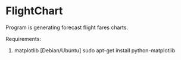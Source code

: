 # FlightChart
Program is generating forecast flight fares charts.

Requirements:
1) matplotlib
[Debian/Ubuntu] sudo apt-get install python-matplotlib